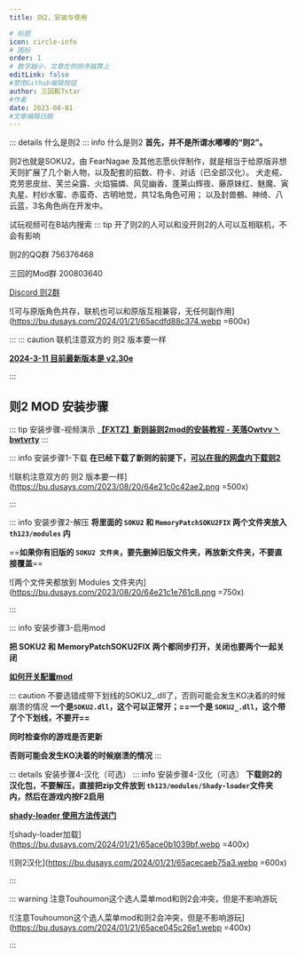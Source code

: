 ```yaml
---
title: 则2，安装与使用

# 标题
icon: circle-info
# 图标
order: 1
# 数字越小，文章左侧排序越靠上
editLink: false
#禁用Github编辑按钮
author: 三回転Tstar
#作者
date: 2023-08-01
#文章编辑日期
---
```


::: details 什么是则2
::: info 什么是则2
**首先，并不是所谓水嘟嘟的“则2”。**

则2也就是SOKU2，由 FearNagae 及其他志愿伙伴制作，就是相当于给原版非想天则扩展了几个新人物，以及配套的招数、符卡、对话（已全部汉化）。
犬走椛、克劳恩皮丝、芙兰朵露、火焰猫燐、风见幽香、蓬莱山辉夜、藤原妹红、魅魔、寅丸星、村纱水蜜、赤蛮奇、古明地觉，共12名角色可用；
以及封兽鵺、神绮、八云蓝，3名角色尚在开发中。

试玩视频可在B站内搜索
::: tip 开了则2的人可以和没开则2的人可以互相联机，不会有影响


则2的QQ群 756376468 

三回的Mod群 200803640

[Discord 则2群](http://discord.gg/Bgxdcav)

![可与原版角色共存，联机也可以和原版互相兼容，无任何副作用](https://bu.dusays.com/2024/01/21/65acdfd88c374.webp =600x)

:::
::: caution 联机注意双方的 则2 版本要一样

[**2024-3-11 目前最新版本是 v2.30e**](/about/)

:::
## **则2 MOD 安装步骤**
::: tip 安装步骤-视频演示
[**【FXTZ】新则装则2mod的安装教程 - 芙落Owtvv丶bwtvrty**](https://www.bilibili.com/video/BV1HH4y1L7m3)
:::

::: info 安装步骤1-下载
**在已经下载了新则的前提下，**[**可以在我的网盘内下载则2**](/about/)

![联机注意双方的 则2 版本要一样](https://bu.dusays.com/2023/08/20/64e21c0c42ae2.png =500x)


:::


::: info 安装步骤2-解压
**将里面的 `SOKU2` 和 `MemoryPatchSOKU2FIX` 两个文件夹放入 `th123/modules` 内**

==**如果你有旧版的 `SOKU2 文件夹`，要先删掉旧版文件夹，再放新文件夹，不要直接覆盖**==

![两个文件夹都放到 Modules 文件夹内](https://bu.dusays.com/2023/08/20/64e21c1e761c8.png =750x)


:::

::: info 安装步骤3-启用mod

**把 SOKU2 和 MemoryPatchSOKU2FIX 两个都同步打开，关闭也要两个一起关闭**

[**如何开关配置mod**](/mods/WhatsMod.html)

::: caution 不要选错成带下划线的SOKU2_.dll了，否则可能会发生KO决着的时候崩溃的情况
**一个是`SOKU2.dll`，这个可以正常开；==一个是 `SOKU2_.dll`，这个带了个下划线，不要开==**

**同时检查你的游戏是否更新**

**否则可能会发生KO决着的时候崩溃的情况**
:::

::: details 安装步骤4-汉化（可选）
::: info 安装步骤4-汉化（可选）
**下载则2的汉化包，不要解压，直接把zip文件放到 `th123/modules/Shady-loader`文件夹内，然后在游戏内按F2启用**

[**shady-loader 使用方法传送门**](/mods/DIY/Shady-loader.html)

![shady-loader加载](https://bu.dusays.com/2024/01/21/65ace0b1039bf.webp =400x)

![则2汉化](https://bu.dusays.com/2024/01/21/65acecaeb75a3.webp =600x)

:::

::: warning 注意Touhoumon这个选人菜单mod和则2会冲突，但是不影响游玩

![注意Touhoumon这个选人菜单mod和则2会冲突，但是不影响游玩](https://bu.dusays.com/2024/01/21/65ace045c26e1.webp =400x)

:::
